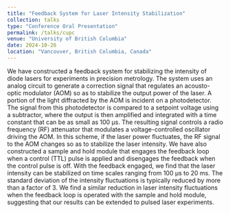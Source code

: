 ```yaml
---
title: "Feedback System for Laser Intensity Stabilization"
collection: talks
type: "Conference Oral Presentation"
permalink: /talks/cupc
venue: "University of British Columbia"
date: 2024-10-26
location: "Vancouver, British Columbia, Canada"
---
```


We have constructed a feedback system for stabilizing the intensity of diode lasers for experiments in precision metrology. The system uses an analog circuit to generate a correction signal that regulates an acousto-optic 
modulator (AOM) so as to stabilize the output power of the laser. A portion of the light diffracted by the AOM is incident on a photodetector. The signal from this photodetector is compared to a setpoint 
voltage using a subtractor, where the output is then amplified and integrated with a time constant that can be as small as 100 μs. The resulting signal controls a radio frequency (RF) attenuator that
modulates a voltage-controlled oscillator driving the AOM. In this scheme, if the laser power fluctuates, the RF signal to the AOM changes so as to stabilize the laser intensity. We have also 
constructed a sample and hold module that engages the feedback loop when a control (TTL) pulse is applied and disengages the feedback when the control pulse is off. With the feedback engaged, we
find that the laser intensity can be stabilized on time scales ranging from 100 μs to 20 ms. The standard deviation of the intensity fluctuations is typically reduced by more than a factor of 3. We find
a similar reduction in laser intensity fluctuations when the feedback loop is operated with the sample and hold module, suggesting that our results can be extended to pulsed laser experiments.